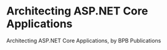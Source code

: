 # Architecting ASP.NET Core Applications
 Architecting ASP.NET Core Applications, by BPB Publications
